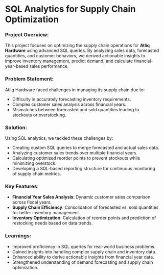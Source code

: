 # SQL Analytics for Supply Chain Optimization

### Project Overview:
This project focuses on optimizing the supply chain operations for **Atliq Hardware** using advanced SQL queries. By analyzing sales data, forecasted quantities, and customer behaviors, we derived actionable insights to improve inventory management, predict demand, and calculate financial-year-based sales performance.

### Problem Statement:
Atliq Hardware faced challenges in managing its supply chain due to:
- Difficulty in accurately forecasting inventory requirements.
- Complex customer sales analysis across financial years.
- Mismatches between forecasted and sold quantities leading to stockouts or overstocking.

### Solution:
Using SQL analytics, we tackled these challenges by:
- Creating custom SQL queries to merge forecasted and actual sales data.
- Analyzing customer sales trends over multiple financial years.
- Calculating optimized reorder points to prevent stockouts while minimizing overstock.
- Developing a SQL-based reporting structure for continuous monitoring of supply chain metrics.

### Key Features:
- **Financial Year Sales Analysis**: Dynamic customer sales comparison across fiscal years.
- **Supply Chain Efficiency**: Consolidation of forecasted vs. sold quantities for better inventory management.
- **Inventory Optimization**: Calculation of reorder points and prediction of restocking needs based on data trends.

### Learnings:
- Improved proficiency in SQL queries for real-world business problems.
- Gained insights into handling complex supply chain and inventory data.
- Enhanced ability to derive actionable insights from financial year data.
- Strengthened understanding of demand forecasting and supply chain optimization.
